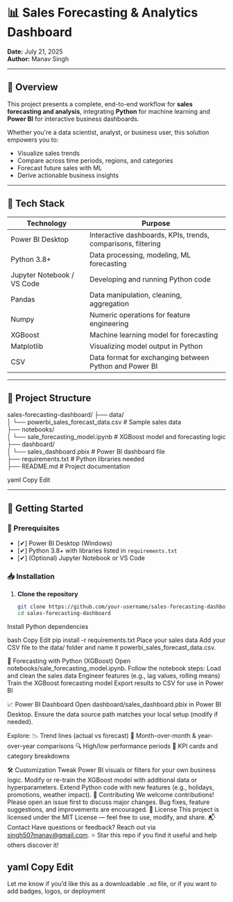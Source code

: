 # 📊 Sales Forecasting & Analytics Dashboard

**Date:** July 21, 2025  
**Author:** Manav Singh

---

## 📌 Overview

This project presents a complete, end-to-end workflow for **sales forecasting and analysis**, integrating **Python** for machine learning and **Power BI** for interactive business dashboards.

Whether you're a data scientist, analyst, or business user, this solution empowers you to:
- Visualize sales trends
- Compare across time periods, regions, and categories
- Forecast future sales with ML
- Derive actionable business insights

---

## 🧰 Tech Stack

| Technology       | Purpose                                                                 |
|------------------|-------------------------------------------------------------------------|
| Power BI Desktop | Interactive dashboards, KPIs, trends, comparisons, filtering            |
| Python 3.8+      | Data processing, modeling, ML forecasting                               |
| Jupyter Notebook / VS Code | Developing and running Python code                           |
| Pandas           | Data manipulation, cleaning, aggregation                                |
| Numpy            | Numeric operations for feature engineering                              |
| XGBoost          | Machine learning model for forecasting                                  |
| Matplotlib       | Visualizing model output in Python                                      |
| CSV              | Data format for exchanging between Python and Power BI                  |

---

## 📁 Project Structure

sales-forecasting-dashboard/
├── data/<br>
│ └── powerbi_sales_forecast_data.csv # Sample sales data<br>
├── notebooks/<br>
│ └── sale_forecasting_model.ipynb # XGBoost model and forecasting logic<br>
├── dashboard/<br>
│ └── sales_dashboard.pbix # Power BI dashboard file<br>
├── requirements.txt # Python libraries needed<br>
├── README.md # Project documentation<br>

yaml
Copy
Edit

---

## 🚀 Getting Started

### 🔧 Prerequisites
- [✔] Power BI Desktop (Windows)
- [✔] Python 3.8+ with libraries listed in `requirements.txt`
- [✔] (Optional) Jupyter Notebook or VS Code

### 📥 Installation

1. **Clone the repository**  
   ```bash
   git clone https://github.com/your-username/sales-forecasting-dashboard.git
   cd sales-forecasting-dashboard
Install Python dependencies

bash
Copy
Edit
pip install -r requirements.txt
Place your sales data
Add your CSV file to the data/ folder and name it powerbi_sales_forecast_data.csv.

🧠 Forecasting with Python (XGBoost)
Open notebooks/sale_forecasting_model.ipynb.
Follow the notebook steps:
Load and clean the sales data
Engineer features (e.g., lag values, rolling means)
Train the XGBoost forecasting model
Export results to CSV for use in Power BI

📈 Power BI Dashboard
Open dashboard/sales_dashboard.pbix in Power BI Desktop.
Ensure the data source path matches your local setup (modify if needed).

Explore:
📉 Trend lines (actual vs forecast)
📆 Month-over-month & year-over-year comparisons
🔍 High/low performance periods
🎯 KPI cards and category breakdowns

🛠️ Customization
Tweak Power BI visuals or filters for your own business logic.
Modify or re-train the XGBoost model with additional data or hyperparameters.
Extend Python code with new features (e.g., holidays, promotions, weather impact).
🤝 Contributing
We welcome contributions!
Please open an issue first to discuss major changes. Bug fixes, feature suggestions, and improvements are encouraged.
📄 License
This project is licensed under the MIT License — feel free to use, modify, and share.
📬 Contact
Have questions or feedback?
Reach out via singh507manav@gmail.com.
⭐ Star this repo if you find it useful and help others discover it!

yaml
Copy
Edit
---
Let me know if you’d like this as a downloadable `.md` file, or if you want to add badges, logos, or deployment 
